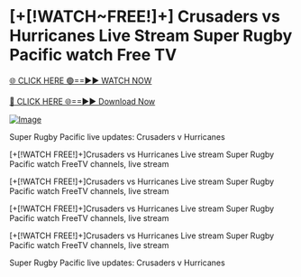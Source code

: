 # [+[!WATCH~FREE!]+] Crusaders vs Hurricanes Live Stream Super Rugby Pacific watch Free TV

[🌐 CLICK HERE 🟢==►► WATCH NOW](https://4ktvstream.online/Super-Rugby)

[🔴 CLICK HERE 🌐==►► Download Now](https://4ktvstream.online/Super-Rugby)


[![Image](https://github.com/user-attachments/assets/9276b125-c9d9-48a8-a937-0c8f97921f90)](https://4ktvstream.online/Super-Rugby)



Super Rugby Pacific live updates: Crusaders v Hurricanes


[+[!WATCH FREE!]+]Crusaders vs Hurricanes Live stream Super Rugby Pacific watch FreeTV channels, live stream



[+[!WATCH FREE!]+]Crusaders vs Hurricanes Live stream Super Rugby Pacific watch FreeTV channels, live stream



[+[!WATCH FREE!]+]Crusaders vs Hurricanes Live stream Super Rugby Pacific watch FreeTV channels, live stream



[+[!WATCH FREE!]+]Crusaders vs Hurricanes Live stream Super Rugby Pacific watch FreeTV channels, live stream

Super Rugby Pacific live updates: Crusaders v Hurricanes 


